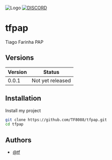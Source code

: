 ![Logo](https://media.discordapp.net/attachments/952673270321258539/989088557752791040/signature_1.png)
[![DISCORD](https://img.shields.io/discord/786707913619406858)](https://discord.gg/mf7h2pjR)

# tfpap
Tiago Farinha PAP 

## Versions

| Version             | Status                                                               |
| ----------------- | ------------------------------------------------------------------ |
| 0.0.1 | Not yet released |

## Installation

Install my project

```bash
git clone https://github.com/TF8088/tfpap.git
cd tfpap
```

## Authors

- [@tf](https://github.com/TF8088)


